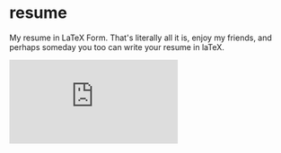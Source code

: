 # resume
My resume in LaTeX Form. That's literally all it is, enjoy my friends, and perhaps someday you too can write your resume in laTeX.

![Resume PDF](https://github.com/DavidAwad/resume/blob/master/DavidAwad.pdf)
